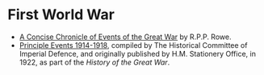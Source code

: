 # First World War

- [A Concise Chronicle of Events of the Great War][1] by R.P.P. Rowe. 
- [Principle Events 1914-1918][2], compiled by The Historical Committee of Imperial Defence, and originally published by H.M. Stationery Office, in 1922, as part of the *History of the Great War*.

[1]: <rowe.xhtml> "A Concise Chronicle of Events of the Great War by R.P.P. Rowe"
[2]: <events-1914-15.xhtml> "Internet Archive"